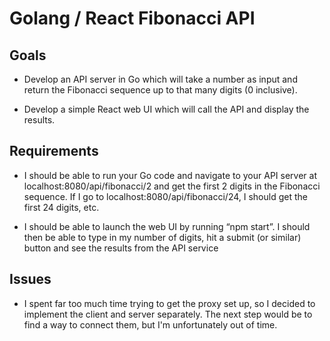 # Golang / React Fibonacci API

## Goals

- Develop an API server in Go which will take a number as input and return the Fibonacci sequence up to that many digits (0 inclusive).

- Develop a simple React web UI which will call the API and display the results.

## Requirements

- I should be able to run your Go code and navigate to your API server at
  localhost:8080/api/fibonacci/2 and get the first 2 digits in the Fibonacci sequence. If I go to localhost:8080/api/fibonacci/24, I should get the first 24 digits, etc.

- I should be able to launch the web UI by running “npm start”. I should then be able to type in
  my number of digits, hit a submit (or similar) button and see the results from the API service

## Issues

- I spent far too much time trying to get the proxy set up, so I decided to implement the client and server separately. The next step would be to find a way to connect them, but I'm unfortunately out of time.
